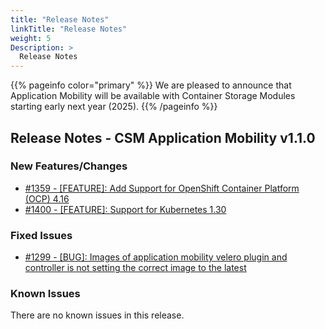 ```yaml
---
title: "Release Notes"
linkTitle: "Release Notes"
weight: 5
Description: >
  Release Notes
---
```

{{% pageinfo color="primary" %}}
We are pleased to announce that Application Mobility will be available with Container Storage Modules starting early next year (2025).
{{% /pageinfo %}}

## Release Notes - CSM Application Mobility v1.1.0


### New Features/Changes

- [#1359 - [FEATURE]: Add Support for OpenShift Container Platform (OCP) 4.16 ](https://github.com/dell/csm/issues/1359)
- [#1400 - [FEATURE]: Support for Kubernetes 1.30](https://github.com/dell/csm/issues/1400)

### Fixed Issues

- [#1299 - [BUG]: Images of application mobility velero plugin and controller is not setting the correct image to the latest ](https://github.com/dell/csm/issues/1299)

### Known Issues

There are no known issues in this release.
